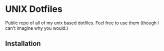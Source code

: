 UNIX Dotfiles
========

Public repo of all of my unix based dotfiles. Feel free to use them (though i can't imagine why you would.)

Installation
-----------

